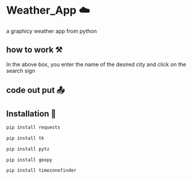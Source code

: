 # Weather_App ☁️
a graphicy weather app from python

##  how to work ⚒️
 In the above box, you enter the name of the desired city and click on the search sign

## code out put  📤 


## Installation 📩

```bash
pip install requests
```
```bash
pip install tk
```
```bash
pip install pytz
```
```bash
pip install geopy
```
```bash
pip install timezonefinder
```
